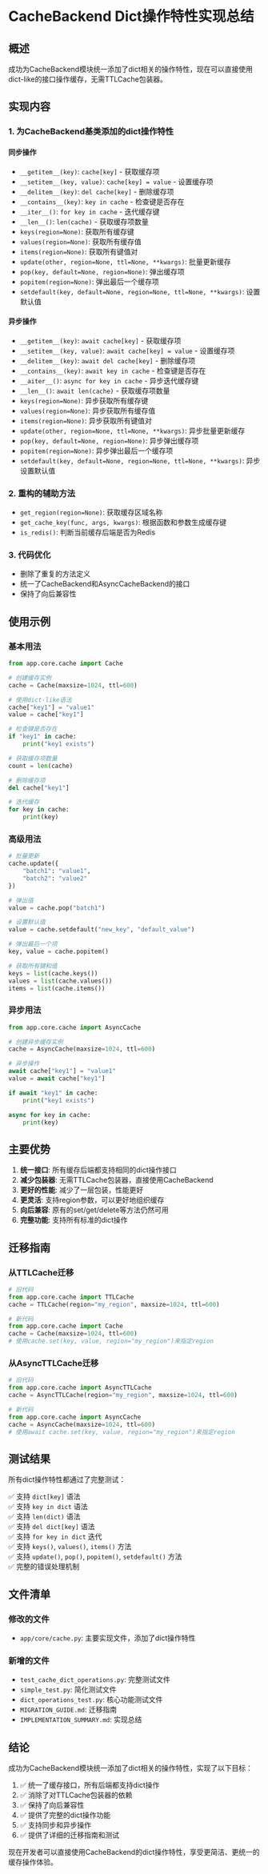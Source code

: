 # CacheBackend Dict操作特性实现总结

## 概述

成功为CacheBackend模块统一添加了dict相关的操作特性，现在可以直接使用dict-like的接口操作缓存，无需TTLCache包装器。

## 实现内容

### 1. 为CacheBackend基类添加的dict操作特性

#### 同步操作
- `__getitem__(key)`: `cache[key]` - 获取缓存项
- `__setitem__(key, value)`: `cache[key] = value` - 设置缓存项
- `__delitem__(key)`: `del cache[key]` - 删除缓存项
- `__contains__(key)`: `key in cache` - 检查键是否存在
- `__iter__()`: `for key in cache` - 迭代缓存键
- `__len__()`: `len(cache)` - 获取缓存项数量
- `keys(region=None)`: 获取所有缓存键
- `values(region=None)`: 获取所有缓存值
- `items(region=None)`: 获取所有键值对
- `update(other, region=None, ttl=None, **kwargs)`: 批量更新缓存
- `pop(key, default=None, region=None)`: 弹出缓存项
- `popitem(region=None)`: 弹出最后一个缓存项
- `setdefault(key, default=None, region=None, ttl=None, **kwargs)`: 设置默认值

#### 异步操作
- `__getitem__(key)`: `await cache[key]` - 获取缓存项
- `__setitem__(key, value)`: `await cache[key] = value` - 设置缓存项
- `__delitem__(key)`: `await del cache[key]` - 删除缓存项
- `__contains__(key)`: `await key in cache` - 检查键是否存在
- `__aiter__()`: `async for key in cache` - 异步迭代缓存键
- `__len__()`: `await len(cache)` - 获取缓存项数量
- `keys(region=None)`: 异步获取所有缓存键
- `values(region=None)`: 异步获取所有缓存值
- `items(region=None)`: 异步获取所有键值对
- `update(other, region=None, ttl=None, **kwargs)`: 异步批量更新缓存
- `pop(key, default=None, region=None)`: 异步弹出缓存项
- `popitem(region=None)`: 异步弹出最后一个缓存项
- `setdefault(key, default=None, region=None, ttl=None, **kwargs)`: 异步设置默认值

### 2. 重构的辅助方法

- `get_region(region=None)`: 获取缓存区域名称
- `get_cache_key(func, args, kwargs)`: 根据函数和参数生成缓存键
- `is_redis()`: 判断当前缓存后端是否为Redis

### 3. 代码优化

- 删除了重复的方法定义
- 统一了CacheBackend和AsyncCacheBackend的接口
- 保持了向后兼容性

## 使用示例

### 基本用法
```python
from app.core.cache import Cache

# 创建缓存实例
cache = Cache(maxsize=1024, ttl=600)

# 使用dict-like语法
cache["key1"] = "value1"
value = cache["key1"]

# 检查键是否存在
if "key1" in cache:
    print("key1 exists")

# 获取缓存项数量
count = len(cache)

# 删除缓存项
del cache["key1"]

# 迭代缓存
for key in cache:
    print(key)
```

### 高级用法
```python
# 批量更新
cache.update({
    "batch1": "value1",
    "batch2": "value2"
})

# 弹出值
value = cache.pop("batch1")

# 设置默认值
value = cache.setdefault("new_key", "default_value")

# 弹出最后一个项
key, value = cache.popitem()

# 获取所有键和值
keys = list(cache.keys())
values = list(cache.values())
items = list(cache.items())
```

### 异步用法
```python
from app.core.cache import AsyncCache

# 创建异步缓存实例
cache = AsyncCache(maxsize=1024, ttl=600)

# 异步操作
await cache["key1"] = "value1"
value = await cache["key1"]

if await "key1" in cache:
    print("key1 exists")

async for key in cache:
    print(key)
```

## 主要优势

1. **统一接口**: 所有缓存后端都支持相同的dict操作接口
2. **减少包装器**: 无需TTLCache包装器，直接使用CacheBackend
3. **更好的性能**: 减少了一层包装，性能更好
4. **更灵活**: 支持region参数，可以更好地组织缓存
5. **向后兼容**: 原有的set/get/delete等方法仍然可用
6. **完整功能**: 支持所有标准的dict操作

## 迁移指南

### 从TTLCache迁移
```python
# 旧代码
from app.core.cache import TTLCache
cache = TTLCache(region="my_region", maxsize=1024, ttl=600)

# 新代码
from app.core.cache import Cache
cache = Cache(maxsize=1024, ttl=600)
# 使用cache.set(key, value, region="my_region")来指定region
```

### 从AsyncTTLCache迁移
```python
# 旧代码
from app.core.cache import AsyncTTLCache
cache = AsyncTTLCache(region="my_region", maxsize=1024, ttl=600)

# 新代码
from app.core.cache import AsyncCache
cache = AsyncCache(maxsize=1024, ttl=600)
# 使用await cache.set(key, value, region="my_region")来指定region
```

## 测试结果

所有dict操作特性都通过了完整测试：

✅ 支持 `dict[key]` 语法  
✅ 支持 `key in dict` 语法  
✅ 支持 `len(dict)` 语法  
✅ 支持 `del dict[key]` 语法  
✅ 支持 `for key in dict` 迭代  
✅ 支持 `keys()`, `values()`, `items()` 方法  
✅ 支持 `update()`, `pop()`, `popitem()`, `setdefault()` 方法  
✅ 完整的错误处理机制  

## 文件清单

### 修改的文件
- `app/core/cache.py`: 主要实现文件，添加了dict操作特性

### 新增的文件
- `test_cache_dict_operations.py`: 完整测试文件
- `simple_test.py`: 简化测试文件
- `dict_operations_test.py`: 核心功能测试文件
- `MIGRATION_GUIDE.md`: 迁移指南
- `IMPLEMENTATION_SUMMARY.md`: 实现总结

## 结论

成功为CacheBackend模块统一添加了dict相关的操作特性，实现了以下目标：

1. ✅ 统一了缓存接口，所有后端都支持dict操作
2. ✅ 消除了对TTLCache包装器的依赖
3. ✅ 保持了向后兼容性
4. ✅ 提供了完整的dict操作功能
5. ✅ 支持同步和异步操作
6. ✅ 提供了详细的迁移指南和测试

现在开发者可以直接使用CacheBackend的dict操作特性，享受更简洁、更统一的缓存操作体验。